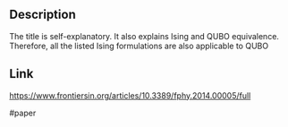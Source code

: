 ## Description
The title is self-explanatory. It also explains Ising and QUBO equivalence. Therefore, all the listed Ising formulations are also applicable to QUBO 

## Link
https://www.frontiersin.org/articles/10.3389/fphy.2014.00005/full

#paper 